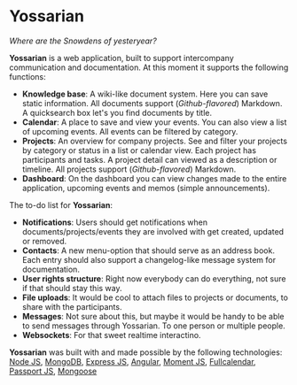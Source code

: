 # Yossarian

*Where are the Snowdens of yesteryear?*

**Yossarian** is a web application, built to support intercompany communication and documentation. At this moment it supports the following functions:

- **Knowledge base**: A wiki-like document system. Here you can save static information. All documents support (*Github-flavored*) Markdown. A quicksearch box let's you find documents by title.
- **Calendar**: A place to save and view your events. You can also view a list of upcoming events. All events can be filtered by category.
- **Projects**: An overview for company projects. See and filter your projects by category or status in a list or calendar view. Each project has participants and tasks. A project detail can viewed as a description or timeline. All projects support (*Github-flavored*) Markdown.
- **Dashboard**: On the dashboard you can view changes made to the entire application, upcoming events and memos (simple announcements).

The to-do list for **Yossarian**:

- **Notifications**: Users should get notifications when documents/projects/events they are involved with get created, updated or removed.
- **Contacts**: A new menu-option that should serve as an address book. Each entry should also support a changelog-like message system for documentation.
- **User rights structure**: Right now everybody can do everything, not sure if that should stay this way.
- **File uploads**: It would be cool to attach files to projects or documents, to share with the participants.
- **Messages**: Not sure about this, but maybe it would be handy to be able to send messages through Yossarian. To one person or multiple people.
- **Websockets**: For that sweet realtime interactino.

**Yossarian** was built with and made possible by the following technologies:
[Node JS](http://nodejs.org/), [MongoDB](http://www.mongodb.org/), [Express JS](http://expressjs.com/), [Angular](https://angularjs.org/), [Moment JS](http://momentjs.com/), [Fullcalendar](http://fullcalendar.io/), [Passport JS](http://passportjs.org/), [Mongoose](http://mongoosejs.com/)
